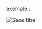 exemple :

![Sans titre](https://github.com/fk-crafter/three-js-intro/assets/127132293/4ced5c21-458b-4907-b3e5-43a27a4491e0)

